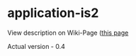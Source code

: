 # application-is2

View description on Wiki-Page ([this page](https://github.com/aromarich21/application-is2/wiki/Versions)

Actual version - 0.4
